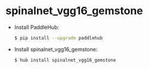 # spinalnet_vgg16_gemstone
* Install PaddleHub: 

    ```bash
    $ pip install --upgrade paddlehub
    ```

* Install spinalnet_vgg16_gemstone: 

    ```bash
    $ hub install spinalnet_vgg16_gemstone
    ```
